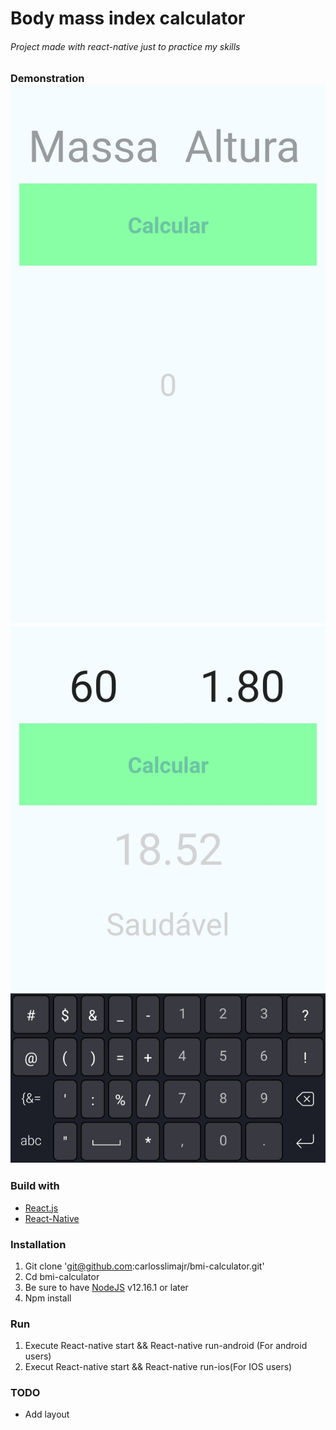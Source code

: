 # Body mass index calculator
###### Project made with react-native just to practice my skills

### Demonstration ![](src/wpp/wp2.jpeg) ![](src/wpp/wp1.jpeg)

### Build with
* [React.js](https://pt-br.reactjs.org/)
* [React-Native](https://reactnative.dev/)

### Installation
1. Git clone 'git@github.com:carlosslimajr/bmi-calculator.git'
2. Cd bmi-calculator
3. Be sure to have [NodeJS](https://nodejs.org/) v12.16.1 or later
4. Npm install

### Run
1. Execute React-native start && React-native run-android (For android users)
2. Execut React-native start && React-native run-ios(For IOS users)

### TODO
* Add layout


